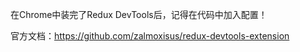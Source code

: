 在Chrome中装完了Redux DevTools后，记得在代码中加入配置！



官方文档：https://github.com/zalmoxisus/redux-devtools-extension


